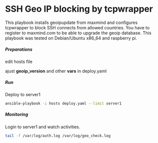 SSH Geo IP blocking by tcpwrapper
================================

This playbook installs geoipupdate from maxmind and configures tcpwrapper to block SSH connects from allowed countries. You have to register to maxmind.com to be able to upgrade the geoip database.  This playbook was tested on Debian/Ubuntu x86_64 and raspberry pi.

##### Preparations 

edit hosts file 

ajust **geoip_version** and other **vars** in deploy.yaml

##### Run 

Deploy to server1 

```bash
ansible-playbook -i hosts deploy.yaml --limit server1
```

##### Monitoring 

Login to server1 and watch activities.

```bash
tail -f /var/log/auth.log /var/log/geo_check.log
```

